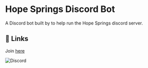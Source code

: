 # Hope Springs Discord Bot

A Discord bot built by to help run the Hope Springs discord server.

## 🔗 Links

Join [here](https://discord.gg/3BRGVvUDzR)

![Discord](https://img.shields.io/discord/1100578707074191412?style=for-the-badge&logo=discord&logoColor=fefeff&labelColor=7289da&color=7289da&link=https%3A%2F%2Fdiscord.gg%2F3BRGVvUDzR)
